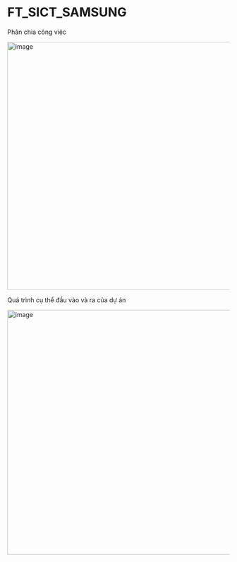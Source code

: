 # FT_SICT_SAMSUNG
Phân chia công việc

<img width="830" height="561" alt="image" src="https://github.com/user-attachments/assets/8ac3d93b-0ebc-4188-900e-8a3ad8f12c59" />





Quá trình cụ thể đầu vào và ra của dự án

<img width="806" height="553" alt="image" src="https://github.com/user-attachments/assets/8e1a2065-018a-444c-8732-1979b8310290" />




